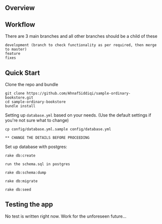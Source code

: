 ## Overview

## Workflow
There are 3 main branches and all other branches should be a child of these

    development (branch to check functionality as per required, then merge to master)
    feature
    fixes

## Quick Start
Clone the repo and bundle

    git clone https://github.com/AhnafSiddiqi/sample-ordinary-bookstore.git
    cd sample-ordinary-bookstore
    bundle install

Setting up `database.yml` based on your needs. (Use the default settings if you're not sure what to change)

    cp config/database.yml.sample config/database.yml

    ** CHANGE THE DETAILS BEFORE PROCEEDING 

Set up database with postgres:

    rake db:create

    run the schema.sql in postgres

    rake db:schema:dump
    
    rake db:migrate

    rake db:seed

## Testing the app
No test is written right now. Work for the unforeseen future...
